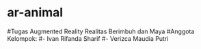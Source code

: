 # ar-animal
#Tugas Augmented Reality Realitas Berimbuh dan Maya
#Anggota Kelompok:
#- Ivan Rifanda Sharif
#- Verizca Maudia Putri
